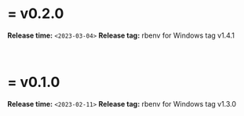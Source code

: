 # = v0.2.0
**Release time:** `<2023-03-04>`
**Release tag:**  rbenv for Windows tag v1.4.1

<br>

# = v0.1.0
**Release time:** `<2023-02-11>`
**Release tag:**  rbenv for Windows tag v1.3.0
